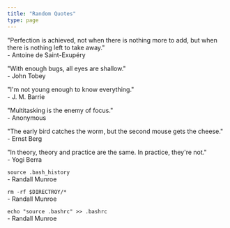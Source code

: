 ```yaml
---
title: "Random Quotes"
type: page
---
```



"Perfection is achieved, not when there is nothing more to add, but when there is nothing left to take away."  
\- Antoine de Saint-Exupéry

"With enough bugs, all eyes are shallow."  
\- John Tobey

"I'm not young enough to know everything."  
\- J. M. Barrie

"Multitasking is the enemy of focus."  
\- Anonymous

"The early bird catches the worm, but the second mouse gets the cheese."  
\- Ernst Berg

"In theory, theory and practice are the same. In practice, they're not."  
\- Yogi Berra

`source .bash_history`  
\- Randall Munroe

`rm -rf $DIRECTROY/*`  
\- Randall Munroe

`echo "source .bashrc" >> .bashrc`  
\- Randall Munroe
